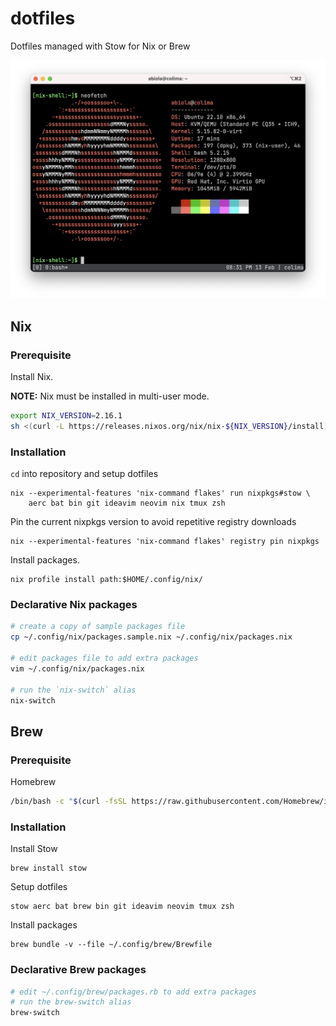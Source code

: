dotfiles
========

Dotfiles managed with Stow for Nix or Brew

![Screenshot](screenshots/screenshot.png)

## Nix

### Prerequisite

Install Nix.

**NOTE:** Nix must be installed in multi-user mode.

```sh
export NIX_VERSION=2.16.1
sh <(curl -L https://releases.nixos.org/nix/nix-${NIX_VERSION}/install) --daemon
```

### Installation

`cd` into repository and setup dotfiles

```
nix --experimental-features 'nix-command flakes' run nixpkgs#stow \
    aerc bat bin git ideavim neovim nix tmux zsh
```

Pin the current nixpkgs version to avoid repetitive registry downloads

```
nix --experimental-features 'nix-command flakes' registry pin nixpkgs
```

Install packages.

```
nix profile install path:$HOME/.config/nix/
```

### Declarative Nix packages

```sh
# create a copy of sample packages file
cp ~/.config/nix/packages.sample.nix ~/.config/nix/packages.nix

# edit packages file to add extra packages
vim ~/.config/nix/packages.nix

# run the `nix-switch` alias
nix-switch
```

## Brew

### Prerequisite

Homebrew

```sh
/bin/bash -c "$(curl -fsSL https://raw.githubusercontent.com/Homebrew/install/HEAD/install.sh)"
```

### Installation

Install Stow

```
brew install stow
```

Setup dotfiles

```
stow aerc bat brew bin git ideavim neovim tmux zsh
```

Install packages

```
brew bundle -v --file ~/.config/brew/Brewfile
```

### Declarative Brew packages

```sh
# edit ~/.config/brew/packages.rb to add extra packages
# run the brew-switch alias
brew-switch
```

